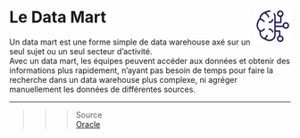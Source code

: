 # **Le Data Mart** <a href="../../"><img src="../../assets/bi.svg" alt="Business intelligence" align="right" height="64px"></a>
Un data mart est une forme simple de data warehouse axé sur un seul sujet ou un seul secteur d’activité.  
Avec un data mart, les équipes peuvent accéder aux données et obtenir des informations plus rapidement, n’ayant pas besoin de temps pour faire la recherche dans un data warehouse plus complexe, ni agréger manuellement les données de différentes sources.  

___
>>> Source  
[Oracle](https://www.oracle.com/fr/autonomous-database/what-is-data-mart/#:~:text=Une%20d%C3%A9finition%20du%20data%20mart,-Un%20data%20mart&text=Avec%20un%20data%20mart%2C%20les,les%20donn%C3%A9es%20de%20diff%C3%A9rentes%20sources.)  